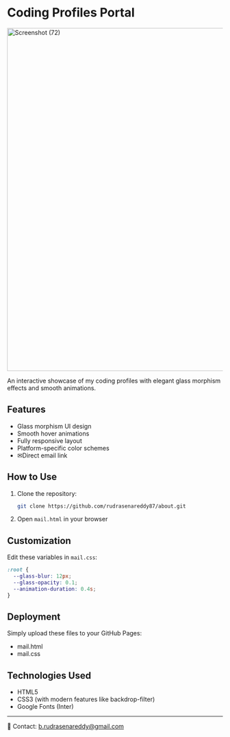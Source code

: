 # Coding Profiles Portal

<img width="1838" height="799" alt="Screenshot (72)" src="https://github.com/user-attachments/assets/a1ce8ee6-ff7f-445e-8975-d069e98898ac" />


An interactive showcase of my coding profiles with elegant glass morphism effects and smooth animations.

## Features

- Glass morphism UI design
- Smooth hover animations
- Fully responsive layout
- Platform-specific color schemes
- ✉Direct email link

## How to Use

1. Clone the repository:
   ```bash
   git clone https://github.com/rudrasenareddy87/about.git
   ```

2. Open `mail.html` in your browser

## Customization

Edit these variables in `mail.css`:
```css
:root {
  --glass-blur: 12px;
  --glass-opacity: 0.1;
  --animation-duration: 0.4s;
}
```

## Deployment

Simply upload these files to your GitHub Pages:
- mail.html
- mail.css

## Technologies Used

- HTML5
- CSS3 (with modern features like backdrop-filter)
- Google Fonts (Inter)

---

📧 Contact: [b.rudrasenareddy@gmail.com](mailto:b.rudrasenareddy@gmail.com)
